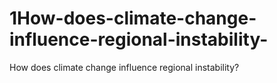 # 1How-does-climate-change-influence-regional-instability-
How does climate change influence regional instability?
